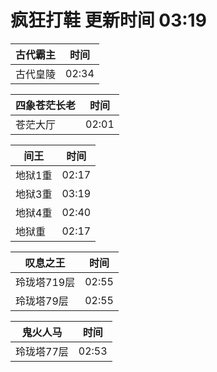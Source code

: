 # 疯狂打鞋 更新时间 03:19

| 古代霸主   | 时间    |
|--------|-------|
| 古代皇陵 | 02:34 |

| 四象苍茫长老   | 时间    |
|--------|-------|
| 苍茫大厅 | 02:01 |

| 间王   | 时间    |
|--------|-------|
| 地狱1重 | 02:17 |
| 地狱3重 | 03:19 |
| 地狱4重 | 02:40 |
| 地狱重 | 02:17 |

| 叹息之王   | 时间    |
|--------|-------|
| 玲珑塔719层 | 02:55 |
| 玲珑塔79层 | 02:55 |

| 鬼火人马   | 时间    |
|--------|-------|
| 玲珑塔77层 | 02:53 |
